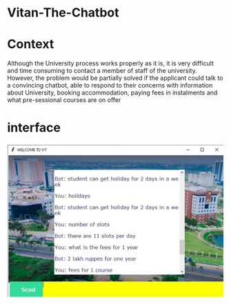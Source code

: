 # Vitan-The-Chatbot

<h1> Context </h1>
Although the University process works properly as it is, it is very difficult and
time consuming to contact a member of staff of the university. However, the
problem would be partially solved if the applicant could talk to a convincing
chatbot, able to respond to their concerns with information about University, booking accommodation, paying fees in instalments and what pre-sessional
courses are on offer

<h1> interface</h1>
<img src="/interface.jpg" alt="Vitian"/>
